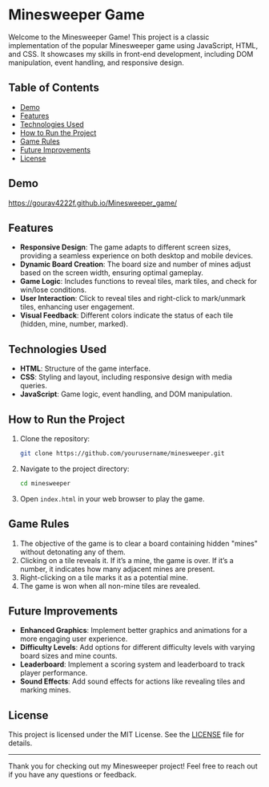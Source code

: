# Minesweeper Game

Welcome to the Minesweeper Game! This project is a classic implementation of the popular Minesweeper game using JavaScript, HTML, and CSS. It showcases my skills in front-end development, including DOM manipulation, event handling, and responsive design.

## Table of Contents

- [Demo](#demo)
- [Features](#features)
- [Technologies Used](#technologies-used)
- [How to Run the Project](#how-to-run-the-project)
- [Game Rules](#game-rules)
- [Future Improvements](#future-improvements)
- [License](#license)

## Demo
https://gourav4222f.github.io/Minesweeper_game/

## Features

- **Responsive Design**: The game adapts to different screen sizes, providing a seamless experience on both desktop and mobile devices.
- **Dynamic Board Creation**: The board size and number of mines adjust based on the screen width, ensuring optimal gameplay.
- **Game Logic**: Includes functions to reveal tiles, mark tiles, and check for win/lose conditions.
- **User Interaction**: Click to reveal tiles and right-click to mark/unmark tiles, enhancing user engagement.
- **Visual Feedback**: Different colors indicate the status of each tile (hidden, mine, number, marked).

## Technologies Used

- **HTML**: Structure of the game interface.
- **CSS**: Styling and layout, including responsive design with media queries.
- **JavaScript**: Game logic, event handling, and DOM manipulation.

## How to Run the Project

1. Clone the repository:
   ```bash
   git clone https://github.com/yourusername/minesweeper.git
   ```
2. Navigate to the project directory:
   ```bash
   cd minesweeper
   ```
3. Open `index.html` in your web browser to play the game.

## Game Rules

1. The objective of the game is to clear a board containing hidden "mines" without detonating any of them.
2. Clicking on a tile reveals it. If it’s a mine, the game is over. If it’s a number, it indicates how many adjacent mines are present.
3. Right-clicking on a tile marks it as a potential mine.
4. The game is won when all non-mine tiles are revealed.

## Future Improvements

- **Enhanced Graphics**: Implement better graphics and animations for a more engaging user experience.
- **Difficulty Levels**: Add options for different difficulty levels with varying board sizes and mine counts.
- **Leaderboard**: Implement a scoring system and leaderboard to track player performance.
- **Sound Effects**: Add sound effects for actions like revealing tiles and marking mines.

## License

This project is licensed under the MIT License. See the [LICENSE](LICENSE) file for details.

---

Thank you for checking out my Minesweeper project! Feel free to reach out if you have any questions or feedback.
